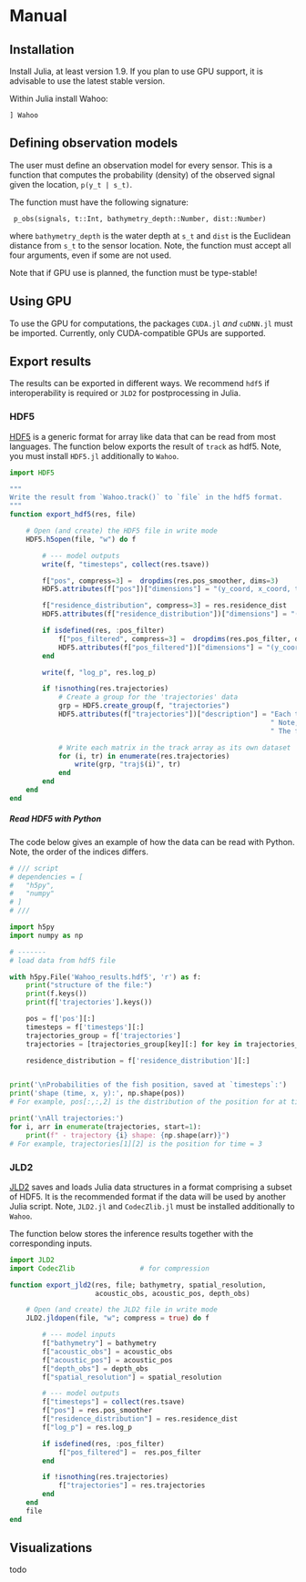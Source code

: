 # Manual

## Installation

Install Julia, at least version 1.9. If you plan to use GPU support,
it is advisable to use the latest stable version.

Within Julia install Wahoo:

`] Wahoo`


## Defining observation models


The user must define an observation model for every sensor. This is a
function that computes the probability (density) of
the observed signal given the location, `p(y_t | s_t)`.

The function must have the following signature:
```
 p_obs(signals, t::Int, bathymetry_depth::Number, dist::Number)
```
where `bathymetry_depth` is the water depth at `s_t` and `dist` is the Euclidean
distance from `s_t` to the sensor location. Note, the function must
accept all four arguments, even if some are not used.

Note that if GPU use is planned, the function must be type-stable!



## Using GPU

To use the GPU for computations, the packages `CUDA.jl` _and_ `cuDNN.jl`
must be imported. Currently, only CUDA-compatible GPUs are supported.


## Export results

The results can be exported in different ways. We recommend
`hdf5` if interoperability is required or `JLD2`  for postprocessing in
Julia.

### HDF5

[HDF5](https://en.wikipedia.org/wiki/Hierarchical_Data_Format) is a generic format for array like data that can be read from
most languages. The function below exports the result of `track` as
hdf5. Note, you must install `HDF5.jl` additionally to `Wahoo`.

```Julia
import HDF5

"""
Write the result from `Wahoo.track()` to `file` in the hdf5 format.
"""
function export_hdf5(res, file)

    # Open (and create) the HDF5 file in write mode
    HDF5.h5open(file, "w") do f

        # --- model outputs
        write(f, "timesteps", collect(res.tsave))

        f["pos", compress=3] =  dropdims(res.pos_smoother, dims=3)
        HDF5.attributes(f["pos"])["dimensions"] = "(y_coord, x_coord, timestep) of size $(size(res.pos_smoother))"

        f["residence_distribution", compress=3] = res.residence_dist
        HDF5.attributes(f["residence_distribution"])["dimensions"] = "(y_coord, x_coord) of size $(size(res.residence_dist))"

        if isdefined(res, :pos_filter)
            f["pos_filtered", compress=3] =  dropdims(res.pos_filter, dims=3)
            HDF5.attributes(f["pos_filtered"])["dimensions"] = "(y_coord, x_coord, timestep) of size $(size(res.pos_filter))"
        end

        write(f, "log_p", res.log_p)

        if !isnothing(res.trajectories)
            # Create a group for the 'trajectories' data
            grp = HDF5.create_group(f, "trajectories")
            HDF5.attributes(f["trajectories"])["description"] = "Each trajectory is a 2d array of shape (2 x time)." *
                                                                " Note, it contains all time steps, i.e. from 1:maximum(timesteps)." *
                                                                " The first row are the y-coordinates, the second the x-coordinates."

            # Write each matrix in the track array as its own dataset
            for (i, tr) in enumerate(res.trajectories)
                write(grp, "traj$(i)", tr)
            end
        end
    end
end
```

##### Read HDF5 with Python

The code below gives an example of how the data can be read with
Python. Note, the order of the indices differs.

```python
# /// script
# dependencies = [
#   "h5py",
#   "numpy"
# ]
# ///

import h5py
import numpy as np

# -------
# load data from hdf5 file

with h5py.File('Wahoo_results.hdf5', 'r') as f:
    print("structure of the file:")
    print(f.keys())
    print(f['trajectories'].keys())

    pos = f['pos'][:]
    timesteps = f['timesteps'][:]
    trajectories_group = f['trajectories']
    trajectories = [trajectories_group[key][:] for key in trajectories_group.keys()]

    residence_distribution = f['residence_distribution'][:]


print('\nProbabilities of the fish position, saved at `timesteps`:')
print('shape (time, x, y):', np.shape(pos))
# For example, pos[:,:,2] is the distribution of the position for at time = timesteps[2]

print('\nAll trajectories:')
for i, arr in enumerate(trajectories, start=1):
    print(f" - trajectory {i} shape: {np.shape(arr)}")
# For example, trajectories[1][2] is the position for time = 3
```


### JLD2

[JLD2](https://github.com/JuliaIO/JLD2.jl) saves and loads Julia data
structures in a format comprising a subset of HDF5. It is the
recommended format if the data will be used by another Julia script. Note, `JLD2.jl` and
`CodecZlib.jl` must be installed additionally to `Wahoo`.

The function below stores the inference results together with the corresponding inputs.

```julia
import JLD2
import CodecZlib                # for compression

function export_jld2(res, file; bathymetry, spatial_resolution,
                     acoustic_obs, acoustic_pos, depth_obs)

    # Open (and create) the JLD2 file in write mode
    JLD2.jldopen(file, "w"; compress = true) do f

        # --- model inputs
        f["bathymetry"] = bathymetry
        f["acoustic_obs"] = acoustic_obs
        f["acoustic_pos"] = acoustic_pos
        f["depth_obs"] = depth_obs
        f["spatial_resolution"] = spatial_resolution

        # --- model outputs
        f["timesteps"] = collect(res.tsave)
        f["pos"] = res.pos_smoother
        f["residence_distribution"] = res.residence_dist
        f["log_p"] = res.log_p

        if isdefined(res, :pos_filter)
            f["pos_filtered"] =  res.pos_filter
        end

        if !isnothing(res.trajectories)
            f["trajectories"] = res.trajectories
        end
    end
    file
end
```

## Visualizations

todo
